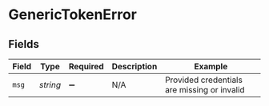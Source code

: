 # GenericTokenError


## Fields

| Field                                       | Type                                        | Required                                    | Description                                 | Example                                     |
| ------------------------------------------- | ------------------------------------------- | ------------------------------------------- | ------------------------------------------- | ------------------------------------------- |
| `msg`                                       | *string*                                    | :heavy_minus_sign:                          | N/A                                         | Provided credentials are missing or invalid |